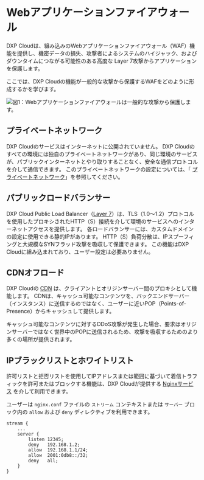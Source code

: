 # Webアプリケーションファイアウォール

DXP Cloudは、組み込みのWebアプリケーションファイアウォール（WAF）機能を提供し、機密データの損失、攻撃者によるシステムのハイジャック、およびダウンタイムにつながる可能性のある高度な Layer 7攻撃からアプリケーションを保護します。

ここでは、DXP Cloudの機能が一般的な攻撃から保護するWAFをどのように形成するかを学びます。

![図1：Webアプリケーションファイアウォールは一般的な攻撃から保護します。](./web-application-firewall/images/01.png)

## プライベートネットワーク

DXP Cloudのサービスはインターネットに公開されていません。 DXP Cloudのすべての環境には独自のプライベートネットワークがあり、同じ環境のサービスが、パブリックインターネットとやり取りすることなく、安全な通信プロトコルを介して通信できます。 このプライベートネットワークの設定については、「 [プライベートネットワーク](../networking/private-network.md)」を参照してください。

## パブリックロードバランサー

DXP Cloud Public Load Balancer（[Layer 7](https://www.nginx.com/resources/glossary/layer-7-load-balancing/)）は、TLS（1.0〜1.2）プロトコルを使用したプロキシされたHTTP（S）接続を介して環境のサービスへのインターネットアクセスを提供します。 各ロードバランサーには、カスタムドメインの設定に使用できる静的IPがあります。 HTTP（S）負荷分散は、IPスプーフィングと大規模なSYNフラッド攻撃を吸収して保護できます。 この機能はDXP Cloudに組み込まれており、ユーザー設定は必要ありません。

## CDNオフロード

DXP Cloudの [CDN](../networking/load-balancer.md#cdn) は、クライアントとオリジンサーバー間のプロキシとして機能します。 CDNは、キャッシュ可能なコンテンツを、バックエンドサーバー（インスタンス）に送信するのではなく、ユーザーに近いPOP（Points-of-Presence）からキャッシュして提供します。

キャッシュ可能なコンテンツに対するDDoS攻撃が発生した場合、要求はオリジンサーバーではなく世界中のPOPに送信されるため、攻撃を吸収するためのより多くの場所が提供されます。

## IPブラックリストとホワイトリスト

許可リストと拒否リストを使用してIPアドレスまたは範囲に基づいて着信トラフィックを許可またはブロックする機能は、DXP Cloudが提供する [Nginxサービス](../../platform-services/web-server-service.md) を介して利用できます。

ユーザーは `nginx.conf` ファイルの `ストリーム` コンテキストまたは `サーバー` ブロック内の `allow` および `deny` ディレクティブを利用できます。

    stream {
        ...
        server {
            listen 12345;
            deny   192.168.1.2;
            allow  192.168.1.1/24;
            allow  2001:0db8::/32;
            deny   all;
        }
    }
